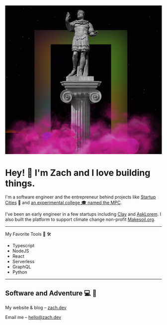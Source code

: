 ![screenshot of zach.dev](https://github.com/zcaceres/zcaceres/blob/master/screenshot.png)

# Hey! 👋 I'm Zach and I love building things.

I'm a software engineer and the entrepreneur behind projects like [Startup Cities](https://web.archive.org/web/20191216233819/https://www.virgin.com/entrepreneur/startup-cities-can-entrepreneurship-save-politics) 🌆 and [an experimental college 🎓 named the MPC](https://mpc.ufm.edu/).

I've been an early engineer in a few startups including [Clay](https://www.clay.run) and [AskLorem](https://www.asklorem.com). I also built the platform to support climate change non-profit [Makesoil.org](https://www.makesoil.org).

_____

My Favorite Tools 🧰 🛠️
- Typescript
- NodeJS
- React
- Serverless
- GraphQL
- Python

_____

## Software and Adventure 💻 🤠

My website & blog – [zach.dev](https://www.zach.dev)

Email me – [hello@zach.dev](mailto:hello@zach.dev)

